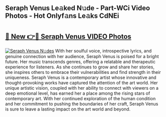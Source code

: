 ## Seraph Venus Le𝚊ked N𝚞de - Part-WCi Video Photos - Hot Onlyf𝚊ns Le𝚊ks CdNEi

# <h2><a href="http://ac12444.deff.icu/?id=Seraph+Venus">🔗 New 👉🔴 Seraph Venus VIDEO Photos</a></h2>

[![Seraph Venus N𝚞des](https://i.imgur.com/rIISA9y.gif)](http://ac12444.deff.icu/?id=Seraph+Venus)
With her soulful voice, introspective lyrics, and genuine connection with her audience, Seraph Venus is poised for a bright future. Her music transcends genres, offering a relatable and therapeutic experience for listeners. As she continues to grow and share her stories, she inspires others to embrace their vulnerabilities and find strength in their uniqueness. Seraph Venus is a contemporary artist whose innovative and thought-provoking works have captured the attention of the art world. Her unique artistic vision, coupled with her ability to connect with viewers on a deep emotional level, has earned her a place among the rising stars of contemporary art. With her continued exploration of the human condition and her commitment to pushing the boundaries of her craft, Seraph Venus is sure to leave a lasting impact on the art world and beyond.
